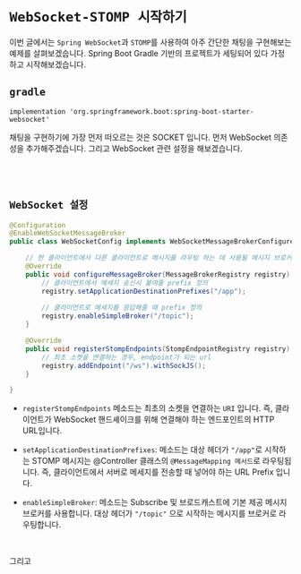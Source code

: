# `WebSocket-STOMP 시작하기`

이번 글에서는 `Spring WebSocket`과 `STOMP`를 사용하여 아주 간단한 채팅을 구현해보는 예제를 살펴보겠습니다. Spring Boot Gradle 기반의 프로젝트가 세팅되어 있다 가정하고 시작해보겠습니다. 

## `gradle`

```
implementation 'org.springframework.boot:spring-boot-starter-websocket'
```

채팅을 구현하기에 가장 먼저 떠오르는 것은 SOCKET 입니다. 먼저 WebSocket 의존성을 추가해주겠습니다. 그리고 WebSocket 관련 설정을 해보겠습니다. 

<br> <br>

## `WebSocket 설정`

```java
@Configuration
@EnableWebSocketMessageBroker 
public class WebSocketConfig implements WebSocketMessageBrokerConfigurer {

    // 한 클라이언트에서 다른 클라이언트로 메시지를 라우팅 하는 데 사용될 메시지 브로커를 구성
    @Override
    public void configureMessageBroker(MessageBrokerRegistry registry) {
        // 클라이언트에서 메세지 송신시 붙여줄 prefix 정의
        registry.setApplicationDestinationPrefixes("/app");
        
        // 클라이언트로 메세지를 응답해줄 때 prefix 정의
        registry.enableSimpleBroker("/topic");
    }

    @Override
    public void registerStompEndpoints(StompEndpointRegistry registry) {
        // 최초 소켓을 연결하는 경우, endpoint가 되는 url
        registry.addEndpoint("/ws").withSockJS();
    }

}
```

- `registerStompEndpoints` 메소드는 최초의 소켓을 연결하는 `URI` 입니다. 즉, 클라이언트가 WebSocket 핸드셰이크를 위해 연결해야 하는 엔드포인트의 HTTP URL입니다.

- `setApplicationDestinationPrefixes`: 메소드는 대상 헤더가 `"/app"`로 시작하는 STOMP 메시지는 @Controller 클래스의 `@MessageMapping 메서드`로 라우팅됩니다. 즉, 클라이언트에서 서버로 메세지를 전송할 때 넣어야 하는 URL Prefix 입니다.

- `enableSimpleBroker`: 메소드는 Subscribe 및 브로드캐스트에 기본 제공 메시지 브로커를 사용합니다. 대상 헤더가 `"/topic"` 으로 시작하는 메시지를 브로커로 라우팅합니다.

<br>

그리고 

